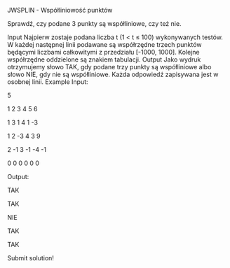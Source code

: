 







JWSPLIN - Współliniowość punktów





Sprawdź, czy podane 3 punkty są współliniowe, czy też nie.

Input
Najpierw zostaje podana liczba t (1 < t ≤ 100) wykonywanych testów. W każdej następnej linii podawane są współrzędne trzech punktów będącymi liczbami całkowitymi z przedziału [-1000, 1000]. Kolejne współrzędne oddzielone są znakiem tabulacji.
Output
Jako wydruk otrzymujemy słowo TAK, gdy podane trzy punkty są współliniowe albo słowo NIE, gdy nie są współliniowe. Każda odpowiedź zapisywana jest w osobnej linii.
Example
Input:
5
1 2 3 4 5 6
1 3 1 4 1 -3
1 2 -3 4 3 9
2 -1 3 -1 -4 -1
0 0 0 0 0 0

Output:
TAK
TAK
NIE
TAK
TAK



 Submit solution!

